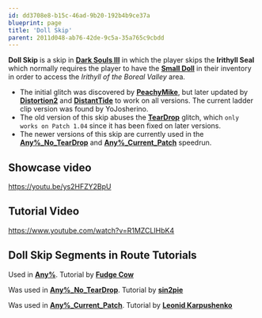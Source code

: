 ```yaml
---
id: dd3708e8-b15c-46ad-9b20-192b4b9ce37a
blueprint: page
title: 'Doll Skip'
parent: 2011d048-ab76-42de-9c5a-35a765c9cbdd
---
```

**Doll Skip** is a skip in [**Dark Souls III**](/darksouls3) in which the player skips the **Irithyll Seal** which normally requires the player to have the [**Small Doll**](//darksouls3.wiki.fextralife.com/Small+Doll) in their inventory in order to access the *Irithyll of the Boreal Valley* area.

- The initial glitch was discovered by [**PeachyMike**](//youtube.com/channel/UCr2ZxaDmvfzIOr_5PE20EEA), but later updated by [**Distortion2**](//twitch.tv/distortion2) and [**DistantTide**](//youtube.com/channel/UCB_nM7IGgIwGUjm9QiRUaHg) to work on all versions. The current ladder clip version was found by YoJosherino.
- The old version of this skip abuses the [**TearDrop**](/darksouls3/teardrop) glitch, which `only works on Patch 1.04` since it has been fixed on later versions.
- The newer versions of this skip are currently used in the [**Any%\_No\_TearDrop**](/darksouls3/any-no-teardrop) and [**Any%\_Current\_Patch**](/darksouls3/any-current-patch) speedrun.

## Showcase video

https://youtu.be/ys2HFZY2BpU

## Tutorial Video

https://www.youtube.com/watch?v=R1MZCLIHbK4

## Doll Skip Segments in Route Tutorials

Used in [**Any%**](/darksouls3/any). Tutorial by [**Fudge Cow**](//youtu.be/KM3U8O2PcU0)

Was used in [**Any%\_No\_TearDrop**](/darksouls3/any-no-teardrop). Tutorial by [**sin2pie**](//youtube.com/watch?v=X7NXuWiHhIQ)

Was used in [**Any%\_Current\_Patch**](/darksouls3/any-current-patch). Tutorial by [**Leonid Karpushenko**](//youtube.com/watch?v=ZgCiMyjStO8)
